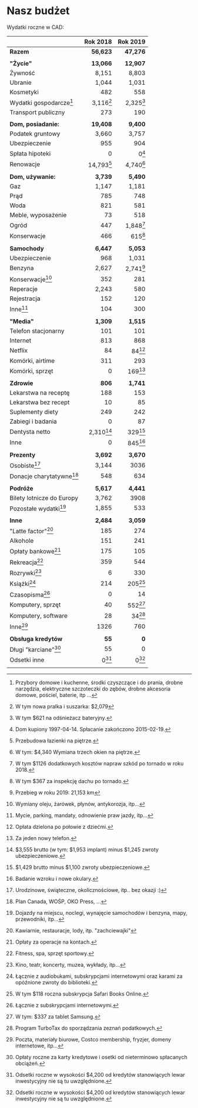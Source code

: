 # Nasz budżet

Wydatki roczne w CAD:

|                                | Rok 2018          | Rok 2019            |
| ---                            | --:               | --:                 |
| **Razem**                      | **56,623**        | **47,276**          |
|                                |                   |                     |
| **"Życie"**                    | **13,066**        | **12,907**          |
| Żywność                        | 8,151             | 8,803               |
| Ubranie                        | 1,044             | 1,031               |
| Kosmetyki                      | 482               | 558                 |
| Wydatki gospodarcze[^wydgosp]  | 3,116[^gosp2018]  | 2,325[^gospodarcze] |
| Transport publiczny            | 273               | 190                 |
|                                |                   |                     |
| **Dom, posiadanie:**           | **19,408**        | **9,400**           |
| Podatek gruntowy               | 3,660             | 3,757               |
| Ubezpieczenie                  | 955               | 904                 |
| Spłata hipoteki                | 0                 | 0[^hipoteka]        |
| Renowacje                      | 14,793[^reno2018] | 4,740[^renowacje]   |
|                                |                   |                     |
| **Dom, używanie:**             | **3,739**         | **5,490**           |
| Gaz                            | 1,147             | 1,181               |
| Prąd                           | 785               | 748                 |
| Woda                           | 821               | 581                 |
| Meble, wyposażenie             | 73                | 518                 |
| Ogród                          | 447               | 1,848[^ogrod]       |
| Konserwacje                    | 466               | 615[^konserwacje]   |
|                                |                   |                     |
| **Samochody**                  | **6,447**         | **5,053**           |
| Ubezpieczenie                  | 968               | 1,031               |
| Benzyna                        | 2,627             | 2,741[^benzyna]     |
| Konserwacje[^samochodkons]     | 352               | 281                 |
| Reperacje                      | 2,243             | 580                 |
| Rejestracja                    | 152               | 120                 |
| Inne[^samochodinne]            | 104               | 300                 |
|                                |                   |                     |
| **"Media"**                    | **1,309**         | **1,515**           |
| Telefon stacjonarny            | 101               | 101                 |
| Internet                       | 813               | 868                 |
| Netflix                        | 84                | 84[^netflix]        |
| Komórki, airtime               | 311               | 293                 |
| Komórki, sprzęt                | 0                 | 169[^komorkisprzet] |
|                                |                   |                     |
| **Zdrowie**                    | **806**           | **1,741**           |
| Lekarstwa na receptę           | 188               | 153                 |
| Lekarstwa bez recept           | 10                | 85                  |
| Suplementy diety               | 249               | 242                 |
| Zabiegi i badania              | 0                 | 87                  |
| Dentysta netto                 | 2,310[^dent2018]  | 329[^dentysta]      |
| Inne                           | 0                 | 845[^lekinne]       |
|                                |                   |                     |
| **Prezenty**                   | **3,692**         | **3,670**           |
| Osobiste[^prezentyosobiste]    | 3,144             | 3036                |
| Donacje charytatywne[^donacje] | 548               | 634                 |
|                                |                   |                     |
| **Podróże**                    | **5,617**         | **4,441**           |
| Bilety lotnicze do Europy      | 3,762             | 3908                |
| Pozostałe wydatki[^podrinne]   | 1,855             | 533                 |
|                                |                   |                     |
| **Inne**                       | **2,484**         | **3,059**           |
| "Latte factor"[^latte]         | 185               | 274                 |
| Alkohole                       | 151               | 241                 |
| Opłaty bankowe[^bankowe]       | 175               | 105                 |
| Rekreacja[^rekreacja]          | 359               | 544                 |
| Rozrywki[^rozrywki]            | 6                 | 330                 |
| Książki[^ksiazki]              | 214               | 205[^safaribooks]   |
| Czasopisma[^czasopisma]        | 0                 | 14                  |
| Komputery, sprzęt              | 40                | 552[^kompsprzet]    |
| Komputery, software            | 28                | 34[^software]       |
| Inne[^inneinne]                | 1326              | 760                 |
|                                |                   |                     |
| **Obsługa kredytów**           | **55**            | **0**               |
| Długi "karciane"[^karciane]    | 55                | 0                   |
| Odsetki inne                   | 0[^odsinne]       | 0[^odsinne]         |
|                                |                   |                     |


[^wydgosp]: Przybory domowe i kuchenne, środki czyszczące i do prania, drobne narzędzia, elektryczne szczoteczki do zębów, drobne akcesoria domowe, pościel, baterie, itp ...
[^gospodarcze]: W tym $621 na odśnieżacz bateryjny.
[^gosp2018]: W tym nowa pralka i suszarka: $2,079
[^ogrod]: W tym $1126 dodatkowych kosztów napraw szkód po tornado w roku 2018.
[^konserwacje]: W tym $367 za inspekcję dachu po tornado.
[^hipoteka]: Dom kupiony 1997-04-14. Spłacanie zakończono 2015-02-19.
[^renowacje]: W tym: $4,340 Wymiana trzech okien na piętrze.
[^reno2018]: Przebudowa łazienki na piętrze.
[^netflix]: Opłata dzielona po połowie z dziećmi.
[^komorkisprzet]: Za jeden nowy telefon.
[^samochodkons]: Wymiany oleju, żarówek, płynów, antykorozja, itp...
[^samochodinne]: Mycie, parking, mandaty, odnowienie praw jazdy, itp...
[^latte]: Kawiarnie, restauracje, lody, itp. "zachciewajki"
[^bankowe]: Opłaty za operacje na kontach.
[^rekreacja]: Fitness, spa, sprzęt sportowy.
[^rozrywki]: Kino, teatr, koncerty, muzea, wykłady, itp...
[^ksiazki]: Łącznie z audiobukami, subskrypcjami internetowymi oraz karami za opóźnione zwroty do biblioteki.
[^safaribooks]: W tym $118 roczna subskrypcja Safari Books Online.
[^czasopisma]: Łącznie z subskrypcjami internetowymi.
[^kompsprzet]: W tym: $337 za tablet Samsung.
[^software]: Program TurboTax do sporządzania zeznań podatkowych.
[^inneinne]: Poczta, materiały biurowe, Costco membership, fryzjer, domeny internetowe, itp...
[^dentysta]: $1,429 brutto minus $1,100 zwroty ubezpieczeniowe.
[^dent2018]: $3,555 brutto (w tym: $1,953 implant) minus $1,245 zwroty ubezpieczeniowe.
[^lekinne]: Badanie wzroku i nowe okulary.
[^prezentyosobiste]: Urodzinowe, świąteczne, okolicznościowe, itp.. bez okazji :)
[^donacje]: Plan Canada, WOŚP, OKO Press, ...
[^podrinne]: Dojazdy na miejscu, noclegi, wynajęcie samochodów i benzyna, mapy, przewodniki, itp...
[^benzyna]: Przebieg w roku 2019: 21,153 km
[^karciane]: Opłaty roczne za karty kredytowe i osetki od nieterminowo spłacanych obciążeń.
[^odsinne]: Odsetki roczne w wysokości $4,200 od kredytów stanowiących lewar inwestycyjny nie są tu uwzględnione.


